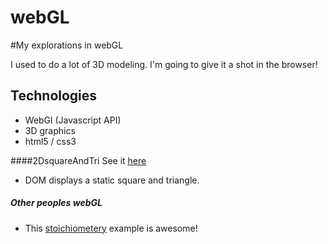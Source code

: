 webGL
=====

#My explorations in webGL

I used to do a lot of 3D modeling. I'm going to give it a shot in the browser!

## Technologies
- WebGl (Javascript API)
- 3D graphics
- html5 / css3

####2DsquareAndTri
See it [here](http://nathansass.github.io/webGL/2DsquareAndTri/)
- DOM displays a static square and triangle.


##### Other peoples webGL
- This [stoichiometery](http://web.chemdoodle.com/demos/molgrabber-3d) example is awesome!

